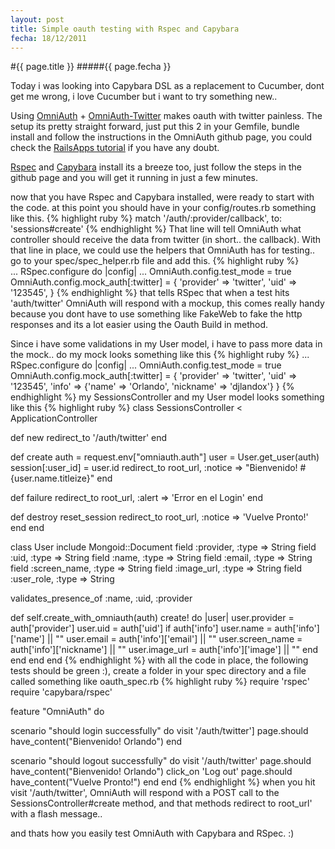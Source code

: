 ```yaml
---
layout: post
title: Simple oauth testing with Rspec and Capybara
fecha: 18/12/2011
---
```


#{{ page.title }}
#####{{ page.fecha }}

Today i was looking into Capybara DSL as a replacement to Cucumber, dont get me wrong, i love Cucumber but i want to try something new..

Using [OmniAuth](https://github.com/intridea/omniauth) + [OmniAuth-Twitter](https://github.com/arunagw/omniauth-twitter) makes oauth with twitter painless. The setup its pretty straight forward, just put this 2 in your Gemfile, bundle install and follow the instructions in the OmniAuth github page, you could check the [RailsApps tutorial](https://github.com/railsapps/rails3-mongoid-omniauth/wiki/Tutorial) if you have any doubt.

[Rspec](https://github.com/rspec/rspec-rails) and [Capybara](https://github.com/jnicklas/capybara) install its a breeze too, just follow the steps in the github page and you will get it running in just a few minutes.

now that you have Rspec and Capybara installed, were ready to start with the code. 
  at this point you should have in your config/routes.rb something like this.
{% highlight ruby %} 
match '/auth/:provider/callback', to: 'sessions#create' 
{% endhighlight %}
That line will tell OmniAuth what controller should receive the data from twitter (in short.. the callback).
With that line in place, we could use the helpers that OmniAuth has for testing.. go to your spec/spec\_helper.rb file and add this.
{% highlight ruby %}  
...
RSpec.configure do |config|
...
  OmniAuth.config.test_mode = true
  OmniAuth.config.mock_auth[:twitter] = {
  'provider' => 'twitter',
  'uid' => '123545',
}
{% endhighlight %}
that tells RSpec that when a test hits 'auth/twitter' OmniAuth will respond with a mockup, this comes really handy because you dont have to use something like FakeWeb to fake the http responses and its a lot easier using the Oauth Build in method.

Since i have some validations in my User model, i have to pass more data in the mock.. do my mock looks something like this
{% highlight ruby %}
...
RSpec.configure do |config|
...
  OmniAuth.config.test_mode = true
  OmniAuth.config.mock_auth[:twitter] = {
  'provider' => 'twitter',
  'uid' => '123545',
  'info' => {'name' => 'Orlando', 'nickname' => 'djlandox'}
}
{% endhighlight %}
my SessionsController and my User model looks something like this
{% highlight ruby %}
class SessionsController < ApplicationController

  def new
    redirect_to '/auth/twitter'
  end

  def create
    auth = request.env["omniauth.auth"]
    user = User.get_user(auth)
    session[:user_id] = user.id
    redirect_to root_url, :notice => "Bienvenido! #{user.name.titleize}"
  end

  def failure
    redirect_to root_url, :alert => 'Error en el Login'
  end

  def destroy
    reset_session
    redirect_to root_url, :notice => 'Vuelve Pronto!'
  end
end
  
class User
  include Mongoid::Document
  field :provider, :type => String
  field :uid, :type => String
  field :name, :type => String
  field :email, :type => String
  field :screen_name, :type => String
  field :image_url, :type => String
  field :user_role, :type => String

  validates_presence_of :name, :uid, :provider

  def self.create_with_omniauth(auth)
    create! do |user|
      user.provider = auth['provider']
      user.uid = auth['uid']
      if auth['info']
        user.name = auth['info']['name'] || ""
        user.email = auth['info']['email'] || ""
        user.screen_name = auth['info']['nickname'] || ""
        user.image_url = auth['info']['image'] || ""
      end
    end
  end
end
{% endhighlight %}
with all the code in place, the following tests should be green :), create a folder in your spec directory and a file called something like oauth\_spec.rb
{% highlight ruby %}
require 'rspec'
require 'capybara/rspec'

feature "OmniAuth" do

  scenario "should login successfully" do
    visit '/auth/twitter']
    page.should have_content("Bienvenido! Orlando") 
  end

  scenario "should logout successfully" do
    visit '/auth/twitter'
    page.should have_content("Bienvenido! Orlando") 
    click_on 'Log out'
    page.should have_content("Vuelve Pronto!") 
  end
end
{% endhighlight %}
when you hit visit '/auth/twitter', OmniAuth will respond with a POST call to the SessionsController#create method, and that methods redirect to root\_url' with a flash message..

and thats how you easily test OmniAuth with Capybara and RSpec. :)
